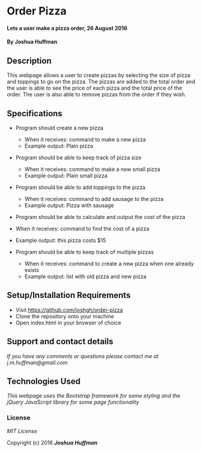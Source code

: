 # Order Pizza

#### Lets a user make a pizza order, 26 August 2016

#### By **Joshua Huffman**

## Description

This webpage allows a user to create pizzas by selecting the size of pizza and toppings to go on the pizza. The pizzas are added to the total order and the user is able to see the price of each pizza and the total price of the order. The user is also able to remove pizzas from the order if they wish.

## Specifications

* Program should create a new pizza
  * When it receives: command to make a new pizza
  * Example output: Plain pizza


* Program should be able to keep track of pizza size
  * When it receives: command to make a new small pizza
  * Example output: Plain small pizza


* Program should be able to add toppings to the pizza
  * When it receives: command to add sausage to the pizza
  * Example output: Pizza with sausage


* Program should be able to calculate and output the cost of the pizza
 * When it receives: command to find the cost of a pizza
 * Example output: this pizza costs $15


* Program should be able to keep track of multiple pizzas
  * When it receives: command to create a new pizza when one already exists
  * Example output: list with old pizza and new pizza

## Setup/Installation Requirements

* Visit https://github.com/joshgh/order-pizza
* Clone the repository onto your machine
* Open index.html in your browser of choice

## Support and contact details

_If you have any comments or questions please contact me at j.m.huffman@gmail.com_

## Technologies Used

_This webpage uses the Bootstrap framework for some styling and the jQuery JavaScript library for some page functionality_

### License

*MIT License*

Copyright (c) 2016 **_Joshua Huffman_**
